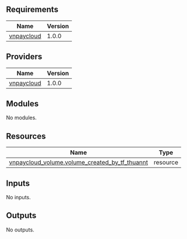 <!-- BEGIN_TF_DOCS -->
## Requirements

| Name | Version |
|------|---------|
| <a name="requirement_vnpaycloud"></a> [vnpaycloud](#requirement\_vnpaycloud) | 1.0.0 |

## Providers

| Name | Version |
|------|---------|
| <a name="provider_vnpaycloud"></a> [vnpaycloud](#provider\_vnpaycloud) | 1.0.0 |

## Modules

No modules.

## Resources

| Name | Type |
|------|------|
| [vnpaycloud_volume.volume_created_by_tf_thuannt](https://registry.terraform.io/providers/terraform-provider-vnpaycloud/vnpaycloud/1.0.0/docs/resources/volume) | resource |

## Inputs

No inputs.

## Outputs

No outputs.
<!-- END_TF_DOCS -->